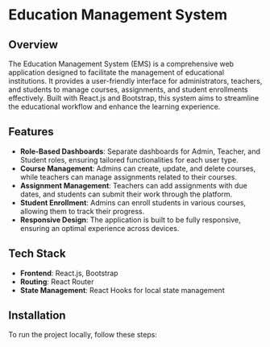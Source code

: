 # Education Management System

## Overview
The Education Management System (EMS) is a comprehensive web application designed to facilitate the management of educational institutions. It provides a user-friendly interface for administrators, teachers, and students to manage courses, assignments, and student enrollments effectively. Built with React.js and Bootstrap, this system aims to streamline the educational workflow and enhance the learning experience.

## Features
- **Role-Based Dashboards**: Separate dashboards for Admin, Teacher, and Student roles, ensuring tailored functionalities for each user type.
- **Course Management**: Admins can create, update, and delete courses, while teachers can manage assignments related to their courses.
- **Assignment Management**: Teachers can add assignments with due dates, and students can submit their work through the platform.
- **Student Enrollment**: Admins can enroll students in various courses, allowing them to track their progress.
- **Responsive Design**: The application is built to be fully responsive, ensuring an optimal experience across devices.

## Tech Stack
- **Frontend**: React.js, Bootstrap
- **Routing**: React Router
- **State Management**: React Hooks for local state management

## Installation
To run the project locally, follow these steps:

